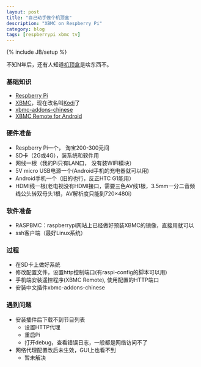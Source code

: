 ```yaml
---
layout: post
title: "自己动手做个机顶盒"
description: "XBMC on Respberry Pi"
category: blog
tags: [respberrypi xbmc tv]
---
```

{% include JB/setup %}

不知N年后，还有人知道[机顶盒](http://en.wikipedia.org/wiki/Set-top_box)是啥东西不。

### 基础知识
- [Respberry Pi](http://www.raspberrypi.org/)
- [XBMC](www.xbmc.org/)，现在改名叫[Kodi](http://kodi.tv/)了
- [xbmc-addons-chinese](https://github.com/taxigps/xbmc-addons-chinese)
- [XBMC Remote for Android](https://code.google.com/p/android-xbmcremote/)


### 硬件准备
- Respberry Pi一个， 淘宝200-300元间
- SD卡（2G或4G），装系统和软件用
- 网线一根（我的Pi只有LAN口， 没有装WIFI模块）
- 5V micro USB电源一个(Android手机的充电器就可以用)
- Android手机一个（旧的也行，反正HTC G1能用）
- HDMI线一根(老电视没有HDMI接口，需要三色AV线1根，3.5mm一分二音频线公头转双母头1根，AV解析度只能到720×480i）

### 软件准备
- RASPBMC：raspberrypi网站上已经做好预装XBMC的镜像，直接用就可以
- ssh客户端（最好Linux系统）

### 过程
- 在SD卡上做好系统
- 修改配置文件，设置http控制端口(有raspi-config的脚本可以用)
- 手机端安装遥控程序(XBMC Remote), 使用配置的HTTP端口
- 安装中文插件xbmc-addons-chinese

### 遇到问题
- 安装插件后下载不到节目列表
  * 设置HTTP代理
  * 重启Pi
  * 打开debug，查看错误日志，一般都是网络访问不了
- 网络代理配置改后未生效，GUI上也看不到
  * 暂未解决
